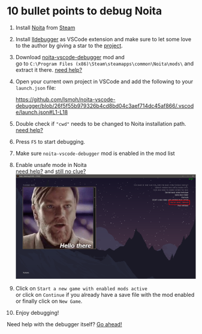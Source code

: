 # 10 bullet points to debug Noita

1. Install [Noita](https://noitagame.com/) from [Steam](https://store.steampowered.com/app/881100/Noita/)
2. Install [lldebugger](https://marketplace.visualstudio.com/items?itemName=tomblind.local-lua-debugger-vscode) as VSCode extension and make sure to let some love to the author by giving a star to the [project](https://github.com/tomblind/local-lua-debugger-vscode).
3. Download [noita-vscode-debugger](https://github.com/Ismoh/noita-vscode-debugger/releases) mod and\
    go to `C:\Program Files (x86)\Steam\steamapps\common\Noita\mods\` and extract it there. [need help?](https://noita.wiki.gg/wiki/How_to_install_mods#Manual)
4. Open your current own project in VSCode and add the following to your `launch.json` file:
    
    https://github.com/Ismoh/noita-vscode-debugger/blob/26f5f55b979326b4cd8bd04c3aef714dc45af866/.vscode/launch.json#L1-L18

5. Double check if `"cwd"` needs to be changed to Noita installation path. [need help?](https://help.steampowered.com/en/faqs/view/4BD4-4528-6B2E-8327#:~:text=Navigate%20to%20your%20Steam%20client,installations%20can%20be%20installed%20there.)
6. Press `F5` to start debugging.
7. Make sure `noita-vscode-debugger` mod is enabled in the mod list
8. Enable unsafe mode in Noita\
    [need help?](https://noita.wiki.gg/wiki/How_to_install_mods#Enabling) and [still no clue?](https://noita.wiki.gg/wiki/Modding:_Lua_API#Lua_Tables)
    ![unsafe-mode-enabled-screenshot](res/unsafe-mode-enabled.png)
9. Click on `Start a new game with enabled mods active`\
    or click on `Continue` if you already have a save file with the mod enabled\
    or finally click on `New Game`.
10. Enjoy debugging!

Need help with the debugger itself? [Go ahead!](https://github.com/tomblind/local-lua-debugger-vscode)
